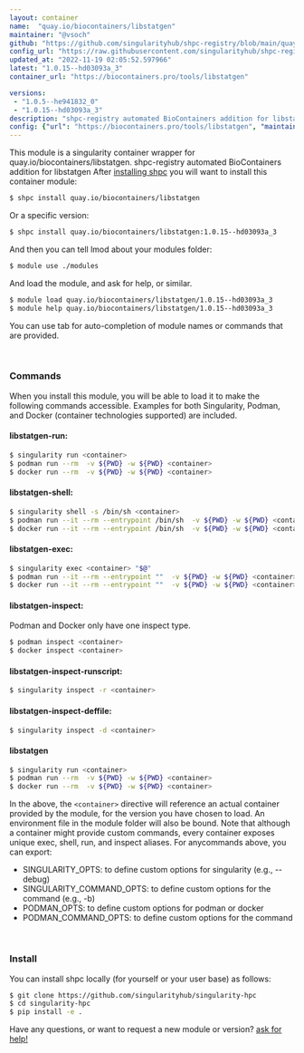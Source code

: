```yaml
---
layout: container
name:  "quay.io/biocontainers/libstatgen"
maintainer: "@vsoch"
github: "https://github.com/singularityhub/shpc-registry/blob/main/quay.io/biocontainers/libstatgen/container.yaml"
config_url: "https://raw.githubusercontent.com/singularityhub/shpc-registry/main/quay.io/biocontainers/libstatgen/container.yaml"
updated_at: "2022-11-19 02:05:52.597966"
latest: "1.0.15--hd03093a_3"
container_url: "https://biocontainers.pro/tools/libstatgen"

versions:
 - "1.0.5--he941832_0"
 - "1.0.15--hd03093a_3"
description: "shpc-registry automated BioContainers addition for libstatgen"
config: {"url": "https://biocontainers.pro/tools/libstatgen", "maintainer": "@vsoch", "description": "shpc-registry automated BioContainers addition for libstatgen", "latest": {"1.0.15--hd03093a_3": "sha256:c7edf3325763c7a5171120fe6179a7e3316eaf16836a1ac5c7ba8d1451dcb7e4"}, "tags": {"1.0.5--he941832_0": "sha256:545f1c5acc46fcde107494c96fa1f2b25e678ab3a5183d97167810c225fe609a", "1.0.15--hd03093a_3": "sha256:c7edf3325763c7a5171120fe6179a7e3316eaf16836a1ac5c7ba8d1451dcb7e4"}, "docker": "quay.io/biocontainers/libstatgen"}
---
```


This module is a singularity container wrapper for quay.io/biocontainers/libstatgen.
shpc-registry automated BioContainers addition for libstatgen
After [installing shpc](#install) you will want to install this container module:


```bash
$ shpc install quay.io/biocontainers/libstatgen
```

Or a specific version:

```bash
$ shpc install quay.io/biocontainers/libstatgen:1.0.15--hd03093a_3
```

And then you can tell lmod about your modules folder:

```bash
$ module use ./modules
```

And load the module, and ask for help, or similar.

```bash
$ module load quay.io/biocontainers/libstatgen/1.0.15--hd03093a_3
$ module help quay.io/biocontainers/libstatgen/1.0.15--hd03093a_3
```

You can use tab for auto-completion of module names or commands that are provided.

<br>

### Commands

When you install this module, you will be able to load it to make the following commands accessible.
Examples for both Singularity, Podman, and Docker (container technologies supported) are included.

#### libstatgen-run:

```bash
$ singularity run <container>
$ podman run --rm  -v ${PWD} -w ${PWD} <container>
$ docker run --rm  -v ${PWD} -w ${PWD} <container>
```

#### libstatgen-shell:

```bash
$ singularity shell -s /bin/sh <container>
$ podman run --it --rm --entrypoint /bin/sh  -v ${PWD} -w ${PWD} <container>
$ docker run --it --rm --entrypoint /bin/sh  -v ${PWD} -w ${PWD} <container>
```

#### libstatgen-exec:

```bash
$ singularity exec <container> "$@"
$ podman run --it --rm --entrypoint ""  -v ${PWD} -w ${PWD} <container> "$@"
$ docker run --it --rm --entrypoint ""  -v ${PWD} -w ${PWD} <container> "$@"
```

#### libstatgen-inspect:

Podman and Docker only have one inspect type.

```bash
$ podman inspect <container>
$ docker inspect <container>
```

#### libstatgen-inspect-runscript:

```bash
$ singularity inspect -r <container>
```

#### libstatgen-inspect-deffile:

```bash
$ singularity inspect -d <container>
```



#### libstatgen

```bash
$ singularity run <container>
$ podman run --rm  -v ${PWD} -w ${PWD} <container>
$ docker run --rm  -v ${PWD} -w ${PWD} <container>
```


In the above, the `<container>` directive will reference an actual container provided
by the module, for the version you have chosen to load. An environment file in the
module folder will also be bound. Note that although a container
might provide custom commands, every container exposes unique exec, shell, run, and
inspect aliases. For anycommands above, you can export:

 - SINGULARITY_OPTS: to define custom options for singularity (e.g., --debug)
 - SINGULARITY_COMMAND_OPTS: to define custom options for the command (e.g., -b)
 - PODMAN_OPTS: to define custom options for podman or docker
 - PODMAN_COMMAND_OPTS: to define custom options for the command

<br>

### Install

You can install shpc locally (for yourself or your user base) as follows:

```bash
$ git clone https://github.com/singularityhub/singularity-hpc
$ cd singularity-hpc
$ pip install -e .
```

Have any questions, or want to request a new module or version? [ask for help!](https://github.com/singularityhub/singularity-hpc/issues)